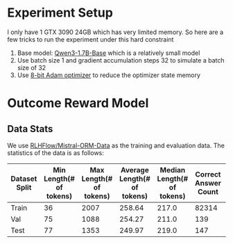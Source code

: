 # Experiment Setup

I only have 1 GTX 3090 24GB which has very limited memory. So here are a few tricks to run the experiment under this hard constraint

1. Base model: [Qwen3-1.7B-Base](https://huggingface.co/Qwen/Qwen3-1.7B-Base) which is a relatively small model
2. Use batch size 1 and gradient accumulation steps 32 to simulate a batch size of 32
3. Use [8-bit Adam optimizer](https://arxiv.org/abs/2110.02861) to reduce the optimizer state memory

# Outcome Reward Model

## Data Stats
We use [RLHFlow/Mistral-ORM-Data](https://huggingface.co/datasets/RLHFlow/Mistral-ORM-Data) as the training and evaluation data. The statistics of the data is as follows:

| Dataset Split| Min Length(# of tokens) | Max Length(# of tokens) | Average Length(# of tokens) | Median Length(# of tokens) | Correct Answer Count | Incorrect Answer Count | Total Count |
|---------|------------|------------|----------------|---------------|----------------|----------------|-------------|
| Train   | 36        | 2007        | 258.64          | 217.0          | 82314            | 189912            | 272226         |
| Val     | 75        | 1088        | 254.27          | 211.0          | 139            | 361            | 500         |
| Test    | 77        | 1353        | 249.97          | 219.0          | 147            | 353            | 500         |
